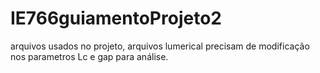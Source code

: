 # IE766guiamentoProjeto2

arquivos usados no projeto, arquivos lumerical precisam de modificação nos parametros Lc e gap para análise.

